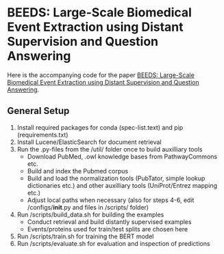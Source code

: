 # BEEDS: Large-Scale Biomedical Event Extraction using Distant Supervision and Question Answering

Here is the accompanying code for the paper [BEEDS: Large-Scale Biomedical Event Extraction using Distant Supervision and Question Answering](https://aclanthology.org/2022.bionlp-1.28/).

## General Setup
1. Install required packages for conda (spec-list.text) and pip (requirements.txt)
2. Install Lucene/ElasticSearch for document retrieval
3. Run the .py-files from the /util/ folder once to build auxilliary tools 
    - Download PubMed, .owl knowledge bases from PathwayCommons etc.
    - Build and index the Pubmed corpus
    - Build and load the normalization tools (PubTator, simple lookup dictionaries etc.) and other auxilliary tools (UniProt/Entrez mapping etc.)
    - Adjust local paths when necessary (also for steps 4-6, edit /configs/__init__.py and files in /scripts/ folder)
4. Run /scripts/build_data.sh for building the examples
    - Conduct retrieval and build distantly supervised examples
    - Events/proteins used for train/test splits are chosen here 
5. Run /scripts/train.sh for training the BERT model
6. Run /scripts/evaluate.sh for evaluation and inspection of predictions
